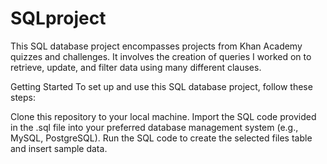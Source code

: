# SQLproject
This SQL database project encompasses projects from Khan Academy quizzes and challenges. It involves the creation of queries I worked on to retrieve, update, and filter data using many different clauses.


Getting Started
To set up and use this SQL database project, follow these steps:

Clone this repository to your local machine.
Import the SQL code provided in the .sql file into your preferred database management system (e.g., MySQL, PostgreSQL).
Run the SQL code to create the selected files table and insert sample data.

